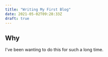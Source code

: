 ```yaml
---
title: "Writing My First Blog"
date: 2021-05-02T09:28:33Z
draft: true
---
```


## Why

I've been wanting to do this for such a long time.
